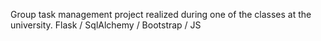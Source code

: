 Group task management project realized during one of the classes at the university.
Flask / SqlAlchemy / Bootstrap / JS 
